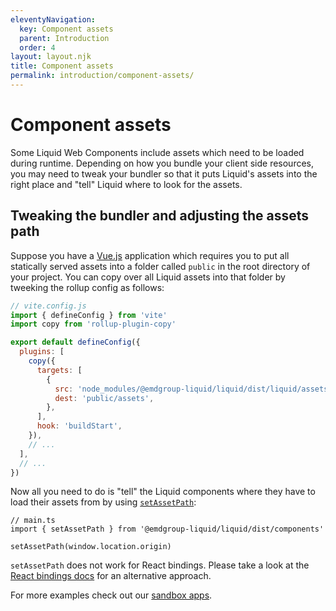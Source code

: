 ```yaml
---
eleventyNavigation:
  key: Component assets
  parent: Introduction
  order: 4
layout: layout.njk
title: Component assets
permalink: introduction/component-assets/
---
```


# Component assets

Some Liquid Web Components include assets which need to be loaded during runtime. Depending on how you bundle your client side resources, you may need to tweak your bundler so that it puts Liquid's assets into the right place and "tell" Liquid where to look for the assets.

## Tweaking the bundler and adjusting the assets path

Suppose you have a [Vue.js](https://vuejs.org/) application which requires you to put all statically served assets into a folder called `public` in the root directory of your project. You can copy over all Liquid assets into that folder by tweeking the rollup config as follows:

```js
// vite.config.js
import { defineConfig } from 'vite'
import copy from 'rollup-plugin-copy'

export default defineConfig({
  plugins: [
    copy({
      targets: [
        {
          src: 'node_modules/@emdgroup-liquid/liquid/dist/liquid/assets/*',
          dest: 'public/assets',
        },
      ],
      hook: 'buildStart',
    }),
    // ...
  ],
  // ...
})
```

Now all you need to do is "tell" the Liquid components where they have to load their assets from by using [`setAssetPath`](https://github.com/ionic-team/stencil/blob/f09abe6455887025d508e645e7c8c024a5c42fa2/src/declarations/stencil-public-runtime.ts#L290):

```tsx
// main.ts
import { setAssetPath } from '@emdgroup-liquid/liquid/dist/components'

setAssetPath(window.location.origin)
```

<ld-notice headline="Note" mode="warning">
  <code>setAssetPath</code> does not work for React bindings. Please take a look at the <a href="introduction/react-bindings/#setting-the-asset-path">React bindings docs</a> for an alternative approach.
</ld-notice>

For more examples check out our [sandbox apps](introduction/sandbox-applications/).

<docs-page-nav prev-href="introduction/css-vs-web-components/" next-title="Type checking and intellisense" next-href="introduction/type-checking-and-intellisense/"></docs-page-nav>
